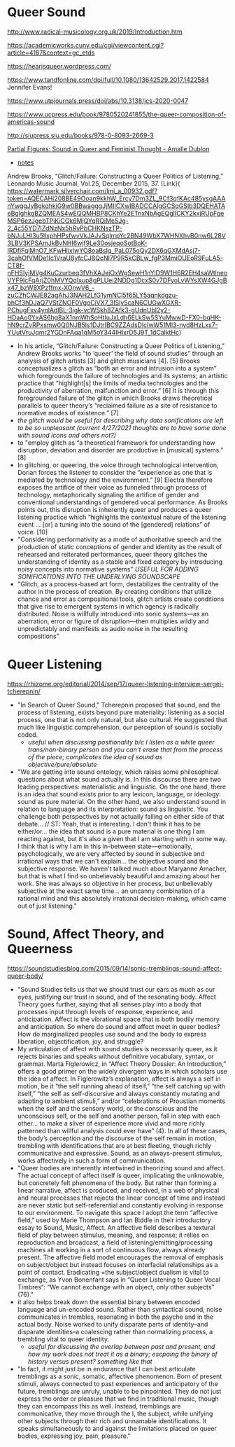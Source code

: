 # Queer Sound
http://www.radical-musicology.org.uk/2019/Introduction.htm

https://academicworks.cuny.edu/cgi/viewcontent.cgi?article=4187&context=gc_etds

https://hearisqueer.wordpress.com/

https://www.tandfonline.com/doi/full/10.1080/13642529.2017.1422584  Jennifer Evans!

https://www.utpjournals.press/doi/abs/10.3138/jcs-2020-0047

https://www.ucpress.edu/book/9780520241855/the-queer-composition-of-americas-sound 

http://siupress.siu.edu/books/978-0-8093-2669-3

[Partial Figures: Sound in Queer and Feminist Thought - Amalle Dublon](https://dukespace.lib.duke.edu/dspace/handle/10161/16226)
- [notes](/readings/done/dublon.md)

Andrew Brooks, “Glitch/Failure: Constructing a Queer Politics of Listening,” Leonardo Music Journal, Vol.25, December 2015, 37. [Link}( https://watermark.silverchair.com/lmj_a_00932.pdf?token=AQECAHi208BE49Ooan9kkhW_Ercy7Dm3ZL_9Cf3qfKAc485ysgAAAnYwggJyBgkqhkiG9w0BBwagggJjMIICXwIBADCCAlgGCSqGSIb3DQEHATAeBglghkgBZQMEAS4wEQQMHBP8CKhYe2ETnxNbAgEQgIICKY2kxjRUpFgeMSP6ezJgebTPiKiCGk6MjQYqRQiMe5Jg-2_4c55YD7lZdNzNx5hRvPbCHKNszTP-bNJuLHl3u5llxphHPsfwvVkJAJvSqlmpYc2BN49WbX7WHNXhvB0nw6L28V3LBV3KPSAmJkBvNHI6wjf9Le30osjeqoSotBoK-IRDfiFqiMnO7_KFwHlixIwYO8oaBsIg_PaL075oQy2DX6qGXMdAsj7-3cahOfVMDe1Ic1VraU8yfcCJ8QcNI7P9R5kCBLw_fgP3MmiOUEoR9FuLA5-CT8f-nFHSIyjMVg4KuCzurbeq3fVhXAJejOxWgSewH1nYlD9W1H6R2EH4saWtlneoVYF9lcFqArjZ0hMVYQqIxup8gPLUei2NDDg1DcxS0v7DFyoLvWYsXW4GJgBx47_bzW8XPzffmx-XOnwV6_-zuCZhCWJE82agAhJ3NAH2LfG1ymNCl5f65LY5aqnkdgzu-bhCf3hDJaQ7VStZNOF0VgoCiVX7_3ISly5caN6CUGwXGXR-PChugFxv4ynlAdlBL-3igk-vcWSkh8ZAfk3-gUdnUbl2y2-HDaAo0YxAS6hg8aX1nmWhSoHtIuJxLdh6ELkSw5SYuMwwD-FX0-bqHK-hN9crZvRPxsmw0Q0NJB5ls1DJtrIBC9ZZAdsDlcIwW51Ml3-nyd8HzLxs7-YUutVruJqmr2YGDnFAqa1qM5oY344IHlxrD5J9T_1dCalktHc)
- In his article, “Glitch/Failure: Constructing a Queer Politics of Listening,” Andrew Brooks works “to ‘queer’ the field of sound studies” through an analysis of glitch artists [3] and glitch musicians [4]. [5] Brooks conceptualizes a glitch as “both an error and intrusion into a system” which foregrounds the failure of technologies and its systems; an artistic practice that “highlight[s] the limits of media technologies and the productivity of aberration, malfunction and error.” [6] It is through this foregrounded failure of the glitch in which Brooks draws theoretical parallels to queer theory’s “reclaimed failure as a site of resistance to normative modes of existence.” [7]
- *the glitch would be useful for describing why data sonifications are left to be so unpleasant (current 4/27/2021 thoughts are to have some done with sound icons and others not?)*
- to "employ glitch as “a theoretical framework for understanding how disruption, deviation and disorder are productive in [musical] systems.” [8]
- In glitching, or queering, the voice through technological intervention, Dorian forces the listener to consider the “experience as one that is mediated by technology and the environment.” [9] Electra therefore exposes the artifice of their voice as funneled through process of technology, metaphorically signaling the artifice of gender and conventional understandings of gendered vocal performance. As Brooks points out, this disruption is inherently queer and produces a queer listening practice which “highlights the contextual nature of the listening event … [or] a tuning into the sound of the [gendered] relations” of voice. [10]
- "Considering performativity as a mode of authoritative speech and the production of static conceptions of gender and identity as the result of rehearsed and reiterated performances, queer theory glitches the understanding of identity as a stable and fixed category by introducing noisy concepts into normative systems" *USEFUL FOR ADDING SONIFICATIONS INTO THE UNDERLYING SOUNDSCAPE*
- "Glitch, as a process-based art form, destabilizes the centrality of the author in the process of creation. By creating conditions that utilize chance and error as compositional tools, glitch artists create conditions that give rise to emergent systems in which agency is radically distributed. Noise is willfully introduced into sonic systems—as an aberration, error or figure of disruption—then multiplies wildly and unpredictably and manifests as audio noise in the resulting compositions"






# Queer Listening
https://rhizome.org/editorial/2014/sep/17/queer-listening-interview-sergei-tcherepnin/
- "In Search of Queer Sound," Tcherepnin proposed that sound, and the process of listening, exists beyond pure materiality: listening as a social process, one that is not only natural, but also cultural. He suggested that much like linguistic comprehension, our perception of sound is socially coded.  
  - *useful when discussing positionality b/c I listen as a white queer trans/non-binary person and you can't erase that from the process of the piece; complicates the idea of sound as objective/pure/absolute*
-   "We are getting into sound ontology, which raises some philosophical questions about what sound actually is. In this discourse there are two leading perspectives: materialistic and linguistic. On the one hand, there is an idea that sound exists prior to any lexicon, language, or ideology: sound as pure material. On the other hand, we also understand sound in relation to language and its interpretation: sound as linguistic. You challenge both perspectives by not actually falling on either side of that debate... // ST: Yeah, that is interesting. I don't think it has to be either/or… the idea that sound is a pure material is one thing I am reacting against, but it's also a given that I am starting with in some way. I think that is why I am in this in-between state—emotionally, psychologically, we are very affected by sound in subjective and irrational ways that we can't explain... the objective sound and the subjective response. We haven't talked much about Maryanne Amacher, but that is what I find so unbelievably beautiful and amazing about her work. She was always so objective in her process, but unbelievably subjective at the exact same time… an uncanny combination of a rational mind and this absolutely irrational decision-making, which came out of just listening."

# Sound, Affect Theory, and Queerness
https://soundstudiesblog.com/2015/09/14/sonic-tremblings-sound-affect-queer-body/
- "Sound Studies tells us that we should trust our ears as much as our eyes, justifying our trust in sound, and of the resonating body. Affect Theory goes further, saying that all senses play into a body that processes input through levels of response, experience, and anticipation. Affect is the vibrational space that is both bodily memory and anticipation. So where do sound and affect meet in queer bodies? How do marginalized peoples use sound and the body to express liberation, objectification, joy, and struggle?
- My articulation of affect with sound studies is necessarily queer, as it rejects binaries and speaks without definitive vocabulary, syntax, or grammar. Marta Figlerowicz, in “Affect Theory Dossier: An Introduction,” offers a good primer on the widely divergent ways in which scholars use the idea of affect. In Figlerowitz’s explanation, affect is always a self in motion, be it “the self running ahead of itself,” “the self catching up with itself,” “the self as self-discursive and always constantly mutating and adapting to ambient stimuli,” and/or “celebrations of Proustian moments when the self and the sensory world, or the conscious and the unconscious self, or the self and another person, fall in step with each other… to make a sliver of experience more vivid and more richly patterned than willful analysis could ever have” (4). In all of these cases, the body’s perception and the discourse of the self remain in motion, trembling with identifications that are at best fleeting, though richly communicative and expressive. Sound, as an always-present stimulus, works affectively in such a form of communication.
- "Queer bodies are inherently intertwined in theorizing sound and affect. The actual concept of affect itself is queer, implicating the unknowable, but concretely felt phenomena of the body. But rather than forming a linear narrative, affect is produced, and received, in a web of physical and neural processes that rejects the linear concept of time and instead are never static but self-referential and constantly evolving in response to our environment. To navigate this space I adopt the term “affective field,” used by Marie Thompson and Ian Biddle in their introductory essay to Sound, Music, Affect. An affective field describes a textural field of play between stimulus, meaning, and response; it relies on reproduction and broadcast, a field of listening/emitting/processing machines all working in a sort of continuous flow, always already present. The affective field model encourages the removal of emphasis on subject/object but instead focuses on interfacial relationships as a point of contact. Eradicating =the subject/object dualism is vital to exchange, as Yvon Bonenfant says in “Queer Listening to Queer Vocal Timbres“: “We cannot exchange with an object, only other subjects” (76)."
- it also helps break down the essential binary between encoded language and un-encoded sound. Rather than syntactical sound, noise communicates in trembles, resonating in both the psyche and in the actual body. Noise worked to unify disparate parts of identity–and disparate identities–a coalescing rather than normalizing process, a trembling vital to queer identity.
  - *useful for discussing the overlap between past and present, and how my work does not treat it as a binary; escpaing the binary of history versus present? something like that*
- "In fact, it might just be in endurance that I can best articulate tremblings as a sonic, somatic, affective phenomenon. Born of present stimuli, always connected to past experiences and anticipatory of the future, tremblings are unruly, unable to be pinpointed. They do not just express the order or pleasure that we find in traditional music, though they can encompass this as well. Instead, tremblings are communicative, they move through the I, the subject, while unifying other subjects through their rich and unnamable identifications. It speaks simultaneously to and against the limitations placed on queer bodies, expressing joy, pain, pleasure."  
